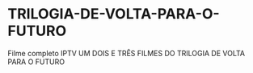 # TRILOGIA-DE-VOLTA-PARA-O-FUTURO
Filme completo IPTV UM DOIS E TRÊS FILMES DO TRILOGIA DE VOLTA PARA O FUTURO
